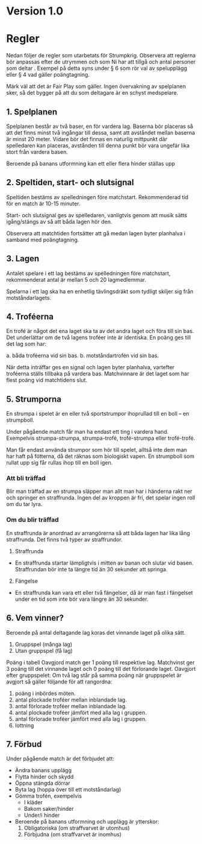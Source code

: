 # Version 1.0

# Regler
Nedan följer de regler som utarbetats för Strumpkrig. 
Observera att reglerna bör anpassas efter de utrymmen och som Ni har att tillgå och antal personer som deltar . Exempel på detta syns under § 6 som rör val av spelupplägg eller § 4 vad gäller poängtagning. 

Märk väl att det är Fair Play som gäller. Ingen övervakning av spelplanen sker, så det bygger på att du som deltagare är en schyst medspelare. 

## 1. Spelplanen
Spelplanen består av två baser, en för vardera lag. Baserna bör placeras så att det finns minst två ingångar till dessa, samt att avståndet mellan baserna är minst 20 meter. Vidare bör det finnas en naturlig mittpunkt där spelledaren kan placeras, avstånden till denna punkt bör vara ungefär lika stort från vardera basen.

Beroende på banans utformning kan ett eller flera hinder ställas upp

## 2. Speltiden, start- och slutsignal
Speltiden bestäms av spelledningen före matchstart. Rekommenderad tid för en match är 10-15 minuter.

Start- och slutsignal ges av spelledaren, vanligtvis genom att musik sätts igång/stängs av så att båda lagen hör den.

Observera att matchtiden fortsätter att gå medan lagen byter planhalva i samband med poängtagning.

## 3. Lagen
Antalet spelare i ett lag bestäms av spelledningen före matchstart, rekommenderat antal är mellan 5 och 20 lagmedlemmar.

Spelarna i ett lag ska ha en enhetlig tävlingsdräkt som tydligt skiljer sig från motståndarlagets.

## 4. Troféerna
En trofé är något det ena laget ska ta av det andra laget och föra till sin bas. Det underlättar om de två lagens troféer inte är identiska. En poäng ges till det lag som har:

a. båda troféerna vid sin bas. 
b. motståndartrofén vid sin bas.

När detta inträffar ges en signal och lagen byter planhalva, vartefter troféerna ställs tillbaka på vardera bas. Matchvinnare är det laget som har flest poäng vid matchtidens slut.

## 5.	Strumporna
En strumpa i spelet är en eller två sportstrumpor ihoprullad till en boll – en strumpboll. 

Under pågående match får man ha endast ett ting i vardera hand. Exempelvis strumpa-strumpa, strumpa-trofé, trofé-strumpa eller trofé-trofé.

Man får endast använda strumpor som hör till spelet, alltså inte dem man har haft på fötterna, då det räknas som biologiskt vapen.  En strumpboll som rullat upp sig får rullas ihop till en boll igen. 

### Att bli träffad
Blir man träffad av en strumpa släpper man allt man har i händerna rakt ner och springer en straffrunda. 
Ingen del av kroppen är fri, det spelar ingen roll om du tar lyra. 
### Om du blir träffad
En straffrunda är anordnad av arrangörerna så att båda lagen har lika lång straffrunda. Det finns två typer av straffrundor.


1. Straffrunda
  - En straffrunda startar lämpligtvis i mitten av banan och slutar vid basen. Straffrundan bör inte ta längre tid än 30 sekunder att springa. 
2. Fängelse
  - En straffrunda kan vara ett eller två fängelser, då är man fast i fängelset under en tid som inte bör vara längre än 30 sekunder. 

## 6.	Vem vinner?
Beroende på antal deltagande lag koras det vinnande laget på olika sätt.
 1. Gruppspel (många lag)
2.	 Utan gruppspel (få lag)

Poäng i tabell
Oavgjord match ger 1 poäng till respektive lag. Matchvinst ger 3 poäng till det vinnande laget och 0 poäng till det förlorande laget.
Oavgjort efter gruppspelet:
Om två lag står på samma poäng när gruppspelet är avgjort så gäller följande för att rangordna:
1. poäng i inbördes möten.
2. antal plockade troféer mellan inblandade lag.
3. antal förlorade troféer mellan inblandade lag.
4. antal plockade troféer jämfört med alla lag i gruppen.
5. antal förlorade troféer jämfört med alla lag i gruppen.
6. lottning

## 7.	Förbud
Under pågående match är det förbjudet att: 
- Ändra banans upplägg 
- Flytta hinder och skydd 
- Öppna stängda dörrar   
- Byta lag (hoppa över till ett motståndarlag) 
- Gömma trofén, exempelvis 
  - I kläder
  - Bakom saker/hinder
  - Under/i hinder
- Beroende på banans utformning och upplägg är ytterskor:
  1. Obligatoriska (om straffvarvet är utomhus)
  2. Förbjudna (om straffvarvet är inomhus)
